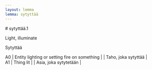 ```yaml
---
layout: lemma
lemma: sytyttää
---
```


<div class="sense">
# <span class="sensename">sytyttää.1</span>

<span class="description">Light, illuminate</span>

<span class="description">Sytyttää</span>

A0 | Entity lighting or setting fire on something |   | Taho, joka sytyttää |  
A1 | Thing lit |   | Asia, joka sytytetään |  

</div>


